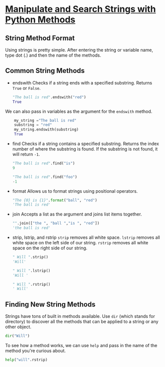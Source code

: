 # [Manipulate and Search Strings with Python Methods](https://egghead.io/lessons/python-manipulate-and-search-strings-with-python-methods)

## String Method Format

Using strings is pretty simple. After entering the string or variable name, type dot (.) and then the name of the methods.

## Common String Methods

- endswith
Checks if a string ends with a specified substring. Returns `True` or `False`.

    ```python
    "The ball is red".endswith("red")
    True
    ```

We can also pass in variables as the argument for the `endswith` method.

```python
    my_string ="The ball is red"
    substring = "red"
    my_string.endswith(substring)
    True
```

- find
Checks if a string contains a specified substring. Returns the index number of where the substring is found. If the substring is not found, it will return `-1`.

    ```python
    "The ball is red".find("is")
    9

    "The ball is red".find("foo")
    -1
    ```

- format
Allows us to format strings using positional operators.

    ```python
    "The {0} is {1}".format("ball", "red")
    'The ball is red'
    ```

- join
Accepts a list as the argument and joins list items together.

    ```python
    "".join(["the ", "ball ","is ", "red"])
    'the ball is red'
    ```

- strip, lstrip, and rstrip
`strip` removes all white space. `lstrip` removes all white space on the left side of our string. `rstrip` removes all white space on the right side of our string.

    ```python
    " Will ".strip()
    'Will'

    " Will ".lstrip()
    'Will '

    " Will ".rstrip()
    ' Will'
    ```

## Finding New String Methods

Strings have tons of built in methods available. Use `dir` (which stands for directory) to discover all the methods that can be applied to a string or any other object.

```python
dir("Will")
```

To see how a method works, we can use `help` and pass in the name of the method you're curious about.

```python
help("will".rstrip)
```
